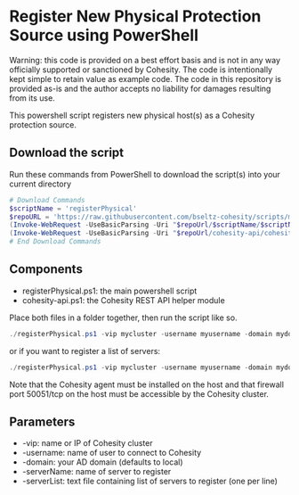 # Register New Physical Protection Source using PowerShell

Warning: this code is provided on a best effort basis and is not in any way officially supported or sanctioned by Cohesity. The code is intentionally kept simple to retain value as example code. The code in this repository is provided as-is and the author accepts no liability for damages resulting from its use.

This powershell script registers new physical host(s) as a Cohesity protection source.

## Download the script

Run these commands from PowerShell to download the script(s) into your current directory

```powershell
# Download Commands
$scriptName = 'registerPhysical'
$repoURL = 'https://raw.githubusercontent.com/bseltz-cohesity/scripts/master/powershell'
(Invoke-WebRequest -UseBasicParsing -Uri "$repoUrl/$scriptName/$scriptName.ps1").content | Out-File "$scriptName.ps1"; (Get-Content "$scriptName.ps1") | Set-Content "$scriptName.ps1"
(Invoke-WebRequest -UseBasicParsing -Uri "$repoUrl/cohesity-api/cohesity-api.ps1").content | Out-File cohesity-api.ps1; (Get-Content cohesity-api.ps1) | Set-Content cohesity-api.ps1
# End Download Commands
```

## Components

* registerPhysical.ps1: the main powershell script
* cohesity-api.ps1: the Cohesity REST API helper module

Place both files in a folder together, then run the script like so.

```powershell
./registerPhysical.ps1 -vip mycluster -username myusername -domain mydomain.net -serverName w2016.mydomin.net
```

or if you want to register a list of servers:

```powershell
./registerPhysical.ps1 -vip mycluster -username myusername -domain mydomain.net -serverList ./servers.txt
```

Note that the Cohesity agent must be installed on the host and that firewall port 50051/tcp on the host must be accessible by the Cohesity cluster.

## Parameters

* -vip: name or IP of Cohesity cluster
* -username: name of user to connect to Cohesity
* -domain: your AD domain (defaults to local)
* -serverName: name of server to register
* -serverList: text file containing list of servers to register (one per line)
